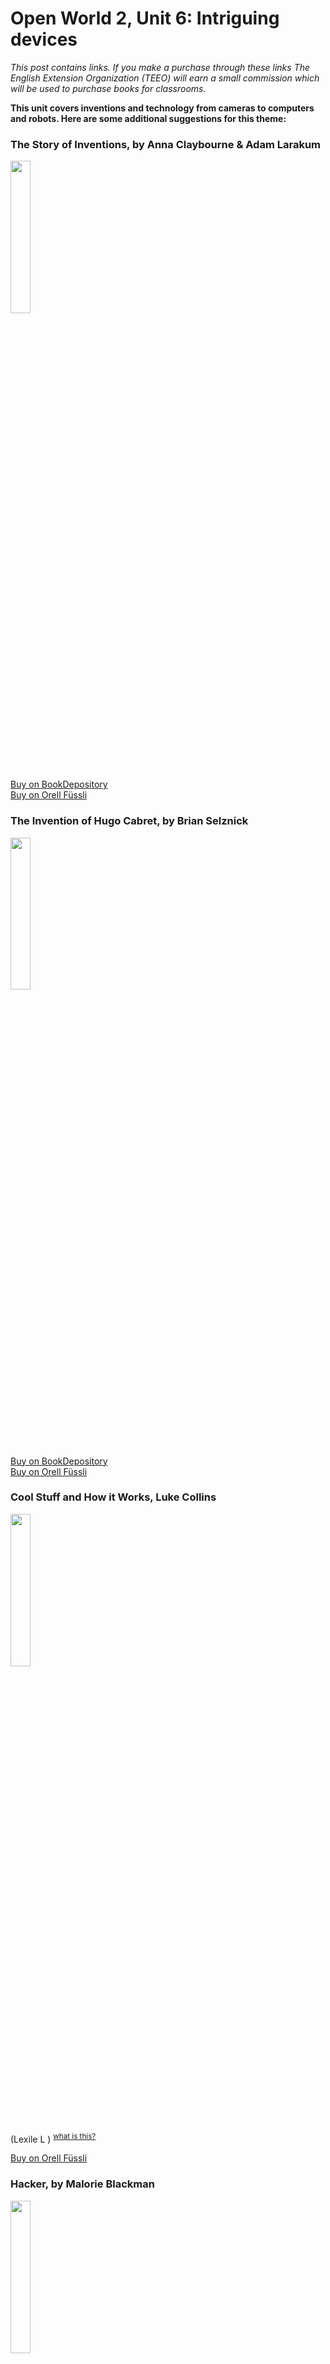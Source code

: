
# Open World 2, Unit 6: Intriguing devices
*This post contains links. If you make a purchase through these links The English Extension Organization (TEEO) will earn a small commission which will be used to purchase books for classrooms.*

**This unit covers inventions and technology from cameras to computers and robots.  Here are some additional suggestions for this theme:**

### The Story of Inventions, by Anna Claybourne & Adam Larakum

<img src="https://i.imgur.com/5VAMs9I.png" width="25%" />

<a href="https://www.bookdepository.com/Story-Inventions-Anna-Claybourne/9781409555551?ref=grid-view&qid=1676291159424&sr=1-1" rel="nofollow"> Buy on BookDepository</a>  
<a href="https://www.orellfuessli.ch/suche?sq=The+Story+of+Inventions%2C+by+Anna+Clayboure+%26+Adam+Larakum" rel="nofollow">Buy on Orell Füssli</a> 

### The Invention of Hugo Cabret, by Brian Selznick
<img src="https://imgur.com/Gp9bSf9.png" width="25%" />

<a href="https://www.bookdepository.com/Invention-Hugo-Cabret-Brian-Selznick/9781407103488?ref=grid-view&qid=1676291578259&sr=1-1" rel="nofollow"> Buy on BookDepository</a>  
<a href="https://www.orellfuessli.ch/shop/home/artikeldetails/A1021647391" rel="nofollow">Buy on Orell Füssli</a> 

### Cool Stuff and How it Works, Luke Collins

<img src="https://imgur.com/wmXWqKx.png" width="25%" />

(Lexile L ) <sup>[what is this?](/resources/Lexile%20measures)</sup> 

<a href="https://www.orellfuessli.ch/shop/home/artikeldetails/A1007747948" rel="nofollow">Buy on Orell Füssli</a> 

### Hacker, by Malorie Blackman

<img src="https://imgur.com/YZZxZ9y.png" width="25%" />

(Lexile 620L ) <sup>[what is this?](/resources/Lexile%20measures)</sup> 

<a href="https://www.bookdepository.com/Hacker-Malorie-Blackman/9780552551649?ref=grid-view&qid=1676292015043&sr=1-1" rel="nofollow"> Buy on BookDepository</a>  

### The Electric War, by Mike Winchell

<img src="https://imgur.com/7mktG14.png" width="25%" />

(Lexile L ) <sup>[what is this?](/resources/Lexile%20measures)</sup> 

<a href="https://www.bookdepository.com/Electric-War-Mike-Winchell/9781250120168?ref=grid-view&qid=1676292144349&sr=1-1" rel="nofollow"> Buy on BookDepository</a>  
<a href="https://www.orellfuessli.ch/shop/home/artikeldetails/A1047799085" rel="nofollow">Buy on Orell Füssli</a> 

### Always Inventing, by Tom Matthews

<img src="https://imgur.com/hfYkPj5.png" width="25%" />
  
(Lexile L ) <sup>[what is this?](/resources/Lexile%20measures)</sup> 

<a href="https://www.orellfuessli.ch/shop/home/artikeldetails/A1034259395" rel="nofollow">Buy on Orell Füssli</a> 

### The Industrial Revolution, by Carla Mooney

<img src="https://imgur.com/5nuDxRy.png" width="25%" />

(Lexile L ) <sup>[what is this?](/resources/Lexile%20measures)</sup> 

<a href="https://www.bookdepository.com/INDUSTRIAL-REVOLUTION-Carla-Mooney/9781936313808?ref=grid-view&qid=1676292507172&sr=1-1" rel="nofollow"> Buy on BookDepository</a>  
<a href="https://www.orellfuessli.ch/shop/home/artikeldetails/A1017695862" rel="nofollow">Buy on Orell Füssli</a> 

### The Way Things Work Now, by David Macaulay
<img src="https://imgur.com/sXTHCbH.png" width="25%" />

(Lexile L ) <sup>[what is this?](/resources/Lexile%20measures)</sup> 

<a href="https://www.bookdepository.com/Way-Things-Work-Now-David-Macaulay/9780241227930?ref=grid-view&qid=1676292599992&sr=1-1" rel="nofollow"> Buy on BookDepository</a>  
<a href="https://www.orellfuessli.ch/shop/home/artikeldetails/A1038877052" rel="nofollow">Buy on Orell Füssli</a> 

### Photos Framed, by Ruth Thompson

<img src="https://imgur.com/UORqWD1.png" width="25%" />

(Lexile L ) <sup>[what is this?](/resources/Lexile%20measures)</sup> 

<a href="https://www.bookdepository.com/Photos-Framed-Fresh-Look-at-the-Worlds-Most-Memorable-Photographs-Ruth-Thomson-Various/9780763671549" rel="nofollow"> Buy on BookDepository</a>  
<a href="https://www.orellfuessli.ch/shop/home/artikeldetails/A1032835248" rel="nofollow">Buy on Orell Füssli</a> 

### DK Eyewitness Book: Invention

<img src="https://imgur.com/ez6nFmM.png" width="25%" />

(Lexile L ) <sup>[what is this?](/resources/Lexile%20measures)</sup> 

<a href="https://www.bookdepository.com/DK-Eyewitness-Books-Invention-Lionel-Bender/9781465409010?ref=grid-view&qid=1676292907960&sr=1-31" rel="nofollow"> Buy on BookDepository</a>  
<a href="https://www.orellfuessli.ch/shop/home/artikeldetails/A1027106757" rel="nofollow">Buy on Orell Füssli</a> 

### The Invention of Hugo Cabret, by Brian Selznick
<img src="https://imgur.com/OwQEWX4.png" width="25%" />

The story of an orphaned boy named Hugo, who secretly lives in the walls of a Paris train station.  He finds out the mysteries contained in his most prized possession, a mechanical man from his dead father.  Inspired by French pioneer filmmaker Georges and his collection of wind-up mechanical figures called automata. The thickness of this book may initially make it intimidating to some readers, but once opened, it is quickly obvious that it isn't a long or difficult read, as half of the pages are filled with wonderful pencil illustrations.  Winner of the Caldecott Medal, the first novel to ever win this award. (Lexile 820L ) <sup>[what is this?](/resources/Lexile%20measures)</sup> 

<a href="https://www.bookdepository.com/Invention-Hugo-Cabret-Brian-Selznick/9781407103488" rel="nofollow"> Buy on BookDepository</a>  
<a href="https://www.orellfuessli.ch/shop/home/artikeldetails/A1002585969" rel="nofollow">Buy on Orell Füssli</a> 

<!--stackedit_data:
eyJoaXN0b3J5IjpbNTYwNzkyNDM5LC0xODU0NzEyMzIzLDEwMT
U0MTM0ODQsLTExMTQwNjYyOTksLTExNzM3MjA3OTAsMjc2Nzc4
ODA4LDEwMzM2NTkwNSwtMTg0NjU3OTIzNCwtODcyNDE2NzgyLC
0xODA2Mzc2ODcxLDE4NzIzODcwNzksNTM2NjQ0MzgzLDE4MTU3
NSwtODIxNzA3MzEzXX0=
-->